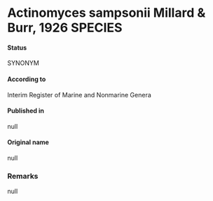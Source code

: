 # Actinomyces sampsonii Millard & Burr, 1926 SPECIES

#### Status
SYNONYM

#### According to
Interim Register of Marine and Nonmarine Genera

#### Published in
null

#### Original name
null

### Remarks
null
